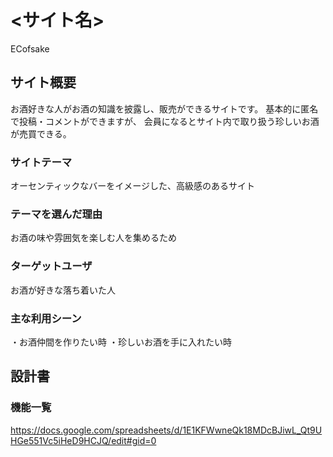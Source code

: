 # <サイト名>
ECofsake

## サイト概要
お酒好きな人がお酒の知識を披露し、販売ができるサイトです。
基本的に匿名で投稿・コメントができますが、
会員になるとサイト内で取り扱う珍しいお酒が売買できる。

### サイトテーマ
オーセンティックなバーをイメージした、高級感のあるサイト

### テーマを選んだ理由
お酒の味や雰囲気を楽しむ人を集めるため

### ターゲットユーザ
お酒が好きな落ち着いた人

### 主な利用シーン
・お酒仲間を作りたい時
・珍しいお酒を手に入れたい時

## 設計書
### 機能一覧
<https://docs.google.com/spreadsheets/d/1E1KFWwneQk18MDcBJiwL_Qt9UHGe551Vc5iHeD9HCJQ/edit#gid=0>
